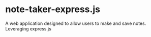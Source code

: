 # note-taker-express.js
A web application designed to allow users to make and save notes. Leveraging express.js
